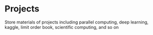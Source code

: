 # Projects
Store materials of projects including parallel computing, deep learning, kaggle, limit order book, scientific computing, and so on  
